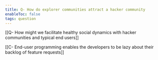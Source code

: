 ```yaml
---
title: Q- How do explorer communities attract a hacker community
enableToc: false
tags: question
---
```

[[Q- How might we facilitate healthy social dynamics with hacker communities and typical end users]]

[[C- End-user programming enables the developers to be lazy about their backlog of feature requests]]